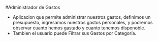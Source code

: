 #Administrador de Gastos
* Aplicacion que permite administrar nuestros gastos, definimos un presupuesto, ingresamos nuestros gastos personales, y podremos observar cuanto hemos gastado y cuanto tenemos disponoble.
* Tambien el usuario puede Filtrar sus Gastos por Categoría.
